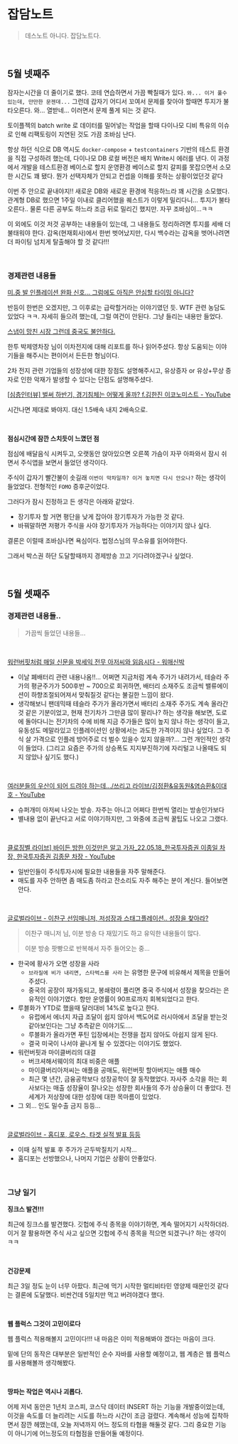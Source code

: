# 잡담노트

> 데스노트 아니다. 잡담노트다.<br>

<br>

## 5월 넷째주

잠자는시간을 더 줄이기로 했다. 코테 연습하면서 가끔 빡칠때가 있다. `와... 이거 풀수 있는데, 만만한 문젠데...` 그런데 갑자기 어디서 꼬여서 문제를 찾아야 할때면 투지가 불타오른다. 와... 열받네... 이러면서 문제 풀게 되는 것 같다.<br>

토이플젝의 batch write 로 데이터를 밀어넣는 작업을 할때 다이나모 디비 특유의 이슈로 인해 리팩토링이 지연된 것도 가끔 조바심 난다. 

항상 하던 식으로 DB 역시도 `docker-compose` + `testcontainers` 기반의 테스트 환경을 직접 구성하려 했는데, 다이나모 DB 로컬 버전은 배치 Write시 에러를 낸다. 이 과정에서 개발을 테스트환경 베이스로 할지 운영환경 베이스로 할지 갈피를 못잡으면서 소모한 시간도 꽤 됐다. 뭔가 선택자체가 안되고 컨셉을 이해를 못하는 상황이었던것 같다<br>

이번 주 안으로 끝내야지!! 새로운 DB와 새로운 환경에 적응하느라 꽤 시간을 소모했다. 관계형 DB로 했으면 1주일 이내로 클리어했을 퀘스트가 이렇게 밀리다니... 투지가 불타오른다.. 물론 다른 공부도 하느라 조금 뒤로 밀리긴 했지만. 자꾸 조바심이...ㅋㅋ<br>

이 외에도 이것 저것 공부하는 내용들이 있는데, 그 내용들도 정리하려면 투지를 세배 더 불태워야 한다. 감옥(현재회사)에서 한번 벗어났지만, 다시 백수라는 감옥을 벗어나려면 더 파이팅 넘치게 탈출해야 할 것 같다!!!<br>

<br>

### 경제관련 내용들 

[미.중 발 인플레이션 완화 신호... 그럼에도 아직은 안심할 타이밍 아니다?](https://www.youtube.com/watch?v=vOFAuZ7lg20)<br>

반등이 한번은 오겠지만, 그 이후로는 급락할거라는 이야기였던 듯. WTF 관련 농담도 있었다 ㅋㅋ. 자세히 들으려 했는데, 그럴 여건이 안된다. 그냥 들리는 내용만 들었다.<br>

[스냅이 망친 시장 그런데 중국도 불안하다.](https://www.youtube.com/watch?v=VJTmuTU4a9w)<br>

한투 박제영차장 님이 이차전지에 대해 리포트를 하나 읽어주셨다. 항상 도움되는 이야기들을 해주시는 편이어서 든든한 형님이다.<br>

2차 전지 관련 기업들의 성장성에 대한 장점도 설명해주시고, 유상증자 or 유상+무상 증자로 인한 악재가 발생할 수 있다는 단점도 설명해주셨다.<br>

[[심층인터뷰\] 벌써 하반기, 경기침체는 어떻게 올까? f.김한진 이코노미스트 - YouTube](https://www.youtube.com/watch?v=XaU-SKglUkM)

시간나면 제대로 봐야지. 대신 1.5배속 내지 2배속으로.<br>

<br>

**점심시간에 잠깐 스치듯이 느꼈던 점**<br>

점심에 배달음식 시켜두고, 오랫동안 앉아있으면 오른쪽 가슴이 자꾸 아파와서 잠시 쉬면서 주식앱을 보면서 들었던 생각이다.<br>

주식이 갑자기 빨간불이 솟길래 `이번이 막차일까? 이거 놓치면 다시 안오나?` 하는 생각이 들었었다. 전형적인 `FOMO` 증후군이었다.<br>

그러다가 잠시 진정하고 든 생각은 아래와 같았다.

- 장기투자 할 거면 평단을 낮게 잡아야 장기투자가 가능한 것 같다. 
- 바꿔말하면 저평가 주식을 사야 장기투자가 가능하다는 이야기지 않나 싶다.<br>

결론은 이럴때 조바심나면 욕심이다. 법정스님의 무소유를 읽어야한다.<br>

그래서 박스권 하단 도달할때까지 경제방송 끄고 기다려야겠구나 싶었다.<br>

<br>

## 5월 셋째주
### 경제관련 내용들..
> 가끔씩 들었던 내용들...<br>

<br>


[워런버핏처럼 매일 신문을 박세익 전무 아저씨와 읽읍시다 - 워매신박](https://www.youtube.com/watch?v=pegNl7TPNy8)<br>

- 이날 폐배터리 관련 내용나옴!!... 어쩌면 지금처럼 계속 주가가 내려가서, 테슬라 주가의 평균주가가 500후반 \~ 700으로 회귀하면, 배터리 소재주도 조금씩 밸류에이션이 하향조절되어져서 맞춰질것 같다는 불길한 느낌이 왔다. 
- 생각해보니 팬데믹때 테슬라 주가가 올라가면서 배터리 소재주 주가도 계속 올라간 것 같은 기분이었고, 현재 전기차가 그만큼 많이 팔리나? 하는 생각을 해보면, 도로에 돌아다니는 전기차의 수에 비해 지금 주가들은 많이 높지 않나 하는 생각이 들고, 유동성도 메말라있고 인플레이션인 상황에서는 과도한 가격이지 않나 싶었다. 그 주식 살 가격으로 인플레 방어주로 더 벌수 있을수 있지 않을까?... 그런 개인적인 생각이 들었다. (그리고 요즘은 주가의 상승폭도 지지부진하기에 자리털고 나올때도 되지 않았나 싶기도 했다.)

<br>

[여러분들의 우산이 되어 드려야 하는데.../쓰리고 라이브/김정환&유동원&염승환&이대호 - YouTube](https://www.youtube.com/watch?v=Ny7C0jSR8qA)<br>

- 슈퍼개미 아저씨 나오는 방송. 자주는 아니고 어쩌다 한번씩 열리는 방송인가보다
- 별내용 없이 끝난다고 서로 이야기하지만, 그 와중에 조금씩 꿀팁도 나오고 그랬다.

<br>

[클로징벨 라이브\] 바이든 방한 이것만은 알고 가자_22.05.18_한국투자증권 이종일 차장, 한국투자증권 김종문 차장 - YouTube](https://www.youtube.com/watch?v=x5mgLOjSikQ)<br>

- 일반인들이 주식투자시에 필요한 내용들을 자주 말해준다.
- 매도를 자주 안하면 좀 매도좀 하라고 잔소리도 자주 해주는 분이 계신다. 들어보면 안다.

<br>

[글로벌라이브 - 이찬구 선임매니저, 저성장과 스태그플레이션.. 성장을 찾아라?](https://www.youtube.com/watch?v=K4msZn4rfPc)<br>

> 이찬구 매니저 님, 이분 방송 다 재밌기도 하고 유익한 내용들이 많다.<br>
>
> 이분 방송 팟빵으로 반복해서 자주 들어오는 중...<br>

- 한국에 황사가 오면 성장을 사라
  - `브라질에 비가 내리면, 스타벅스를 사라` 는 유명한 문구에 비유해서 제목을 만들어주셨다.
  - 중국의 공장이 재가동되고, 봉쇄령이 풀리면 중국 주식에서 성장을 찾으라는 은유적인 이야기였다. 항만 운영률이 90프로까지 회복되었다고 한다.
- 루블화가 YTD로 했을때 달러대비 14%로 높다고 한다.
  - 유럽에서 에너지 자급 조달이 쉽지 않아서 백도어로 러시아에서 조달을 받는것 같아보인다는 그냥 추측같은 이야기도....
  - 루블화가 올라가면 푸틴 입장에서는 전쟁을 접지 않아도 아쉽지 않게 된다.
  - 결국 미국이 나서야 끝나게 될 수 있겠다는 이야기도 했었다.
- 워런버핏과 마이클버리의 대결
  - 버크셔해서웨이의 최대 비중은 애플
  - 마이클버리아저씨는 애플을 공매도, 워런버핏 할아버지는 애플 매수
  - 최근 몇 년간, 금융공학보다 성장공학이 잘 동작했었다. 자사주 소각을 하는 회사보다는 매출 성장율이 잘나오는 성장한 회사들의 주가 상승율이 더 좋았다. 전 세계가 저상장에 대한 성장에 대한 목마름이 있었다.
- 그 외... 인도 밀수출 금지 등등... 

<br>

[글로벌라이브 - 홈디포, 로우스, 타겟 실적 발표 등등](https://www.youtube.com/watch?v=HFewHTdQb4o)

- 이때 실적 발표 후 주가가 곤두박질치기 시작...
- 홈디포는 선방했으나, 나머지 기업은 상황이 안좋았다.

<br>

### 그냥 일기

**징크스 발견!!!**<br>

최근에 징크스를 발견했다. 깃헙에 주식 종목을 이야기하면, 계속 떨어지기 시작하더라. 이거 잘 활용하면 주식 사고 싶으면 깃헙에 주식 종목을 적으면 되겠구나? 하는 생각이 ㅋㅋ<br>

<br>

**건강문제**<br>

최근 3일 정도 눈이 너무 아팠다. 최근에 먹기 시작한 멀티비타민 영양제 때문인것 같다는 결론에 도달했다. 비싼건데 5일치만 먹고 버려야겠다 했다.<br>

<br>

**웹 플럭스 그것이 고민이로다**<br>

웹 플럭스 적용해볼지 고민이다!!! 내 마음은 이미 적용해봐야 겠다는 마음이 크다.<br>

밑에 단의 동작은 대부분은 일반적인 순수 자바를 사용할 예정이고, 웹 계층은 웹 플럭스를 사용해볼까 생각해봤다.<br>

<br>

**땅파는 작업은 역시나 괴롭다.**<br>

어제 저녁 동안은 1년치 코스피, 코스닥 데이터 INSERT 하는 기능을 개발중이었는데, 이것을 속도를 더 늘리려는 시도를 하느라 시간이 조금 걸렸다. 계속해서 성능에 집착하면서 잠깐 헤맸는데, 오늘 저녁까지 어느 정도의 타협을 해둘것 같다. 그리 중요한 기능이 아니기에 어느정도의 타협점을 만들어둘 예정이다.<br>

<br>




